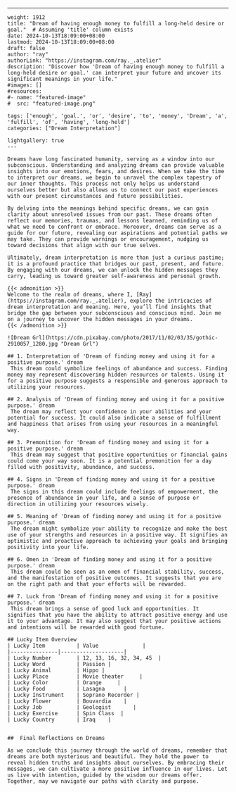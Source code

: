 ---
    weight: 1912
    title: "Dream of having enough money to fulfill a long-held desire or goal."  # Assuming 'title' column exists
    date: 2024-10-13T18:09:00+08:00
    lastmod: 2024-10-13T18:09:00+08:00
    draft: false
    author: "ray"
    authorLink: "https://instagram.com/ray._.atelier"
    description: "Discover how 'Dream of having enough money to fulfill a long-held desire or goal.' can interpret your future and uncover its significant meanings in your life."
    #images: []
    #resources:
    #- name: "featured-image"
    #  src: "featured-image.png"
    
    tags: ['enough', 'goal.', 'or', 'desire', 'to', 'money', 'Dream', 'a', 'fulfill', 'of', 'having', 'long-held']
    categories: ["Dream Interpretation"]
    
    lightgallery: true
    ---
    
    Dreams have long fascinated humanity, serving as a window into our subconscious. Understanding and analyzing dreams can provide valuable insights into our emotions, fears, and desires. When we take the time to interpret our dreams, we begin to unravel the complex tapestry of our inner thoughts. This process not only helps us understand ourselves better but also allows us to connect our past experiences with our present circumstances and future possibilities.
    
    By delving into the meanings behind specific dreams, we can gain clarity about unresolved issues from our past. These dreams often reflect our memories, traumas, and lessons learned, reminding us of what we need to confront or embrace. Moreover, dreams can serve as a guide for our future, revealing our aspirations and potential paths we may take. They can provide warnings or encouragement, nudging us toward decisions that align with our true selves.
    
    Ultimately, dream interpretation is more than just a curious pastime; it is a profound practice that bridges our past, present, and future. By engaging with our dreams, we can unlock the hidden messages they carry, leading us toward greater self-awareness and personal growth.
    
    {{< admonition >}}
    Welcome to the realm of dreams, where I, [Ray](https://instagram.com/ray._.atelier), explore the intricacies of dream interpretation and meaning. Here, you’ll find insights that bridge the gap between your subconscious and conscious mind. Join me on a journey to uncover the hidden messages in your dreams.
    {{< /admonition >}}
    
    ![Dream Grl](https://cdn.pixabay.com/photo/2017/11/02/03/35/gothic-2910057_1280.jpg "Dream Grl")
    
    ## 1. Interpretation of 'Dream of finding money and using it for a positive purpose.' dream
     This dream could symbolize feelings of abundance and success. Finding money may represent discovering hidden resources or talents. Using it for a positive purpose suggests a responsible and generous approach to utilizing your resources.
    
    ## 2. Analysis of 'Dream of finding money and using it for a positive purpose.' dream
     The dream may reflect your confidence in your abilities and your potential for success. It could also indicate a sense of fulfillment and happiness that arises from using your resources in a meaningful way.
    
    ## 3. Premonition for 'Dream of finding money and using it for a positive purpose.' dream
     This dream may suggest that positive opportunities or financial gains could come your way soon. It is a potential premonition for a day filled with positivity, abundance, and success.
    
    ## 4. Signs in 'Dream of finding money and using it for a positive purpose.' dream
     The signs in this dream could include feelings of empowerment, the presence of abundance in your life, and a sense of purpose or direction in utilizing your resources wisely.
    
    ## 5. Meaning of 'Dream of finding money and using it for a positive purpose.' dream
     The dream might symbolize your ability to recognize and make the best use of your strengths and resources in a positive way. It signifies an optimistic and proactive approach to achieving your goals and bringing positivity into your life.
    
    ## 6. Omen in 'Dream of finding money and using it for a positive purpose.' dream
     This dream could be seen as an omen of financial stability, success, and the manifestation of positive outcomes. It suggests that you are on the right path and that your efforts will be rewarded.
    
    ## 7. Luck from 'Dream of finding money and using it for a positive purpose.' dream
     This dream brings a sense of good luck and opportunities. It signifies that you have the ability to attract positive energy and use it to your advantage. It may also suggest that your positive actions and intentions will be rewarded with good fortune.
    
    ## Lucky Item Overview
    | Lucky Item          | Value              |
    |---------------|--------------------|
    | Lucky Number        | 12, 13, 16, 32, 34, 45  |
    | Lucky Word          | Passion |
    | Lucky Animal        | Hippo |
    | Lucky Place         | Movie theater     |
    | Lucky Color         | Orange     |
    | Lucky Food          | Lasagna      |
    | Lucky Instrument    | Soprano Recorder |
    | Lucky Flower        | Bouvardia    |
    | Lucky Job           | Geologist       |
    | Lucky Exercise      | Spin Class  |
    | Lucky Country       | Iraq    |
    
    
    ##  Final Reflections on Dreams
    
    As we conclude this journey through the world of dreams, remember that dreams are both mysterious and beautiful. They hold the power to reveal hidden truths and insights about ourselves. By embracing their messages, we can cultivate a more positive influence in our lives. Let us live with intention, guided by the wisdom our dreams offer. Together, may we navigate our paths with clarity and purpose.
    